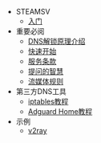 <!-- _sidebar.md -->
* STEAMSV
  * [入门](README.md)
* 重要必阅
  * [DNS解锁原理介绍](principle.md)
  * [快速开始](quickstart.md)
  * [服务条款](tos.md)
  * [提问的智慧](two.md)
  * [流媒体规则](rule.md)
* 第三方DNS工具
  * [iptables教程](appdoc/iptablesdoc.md)
  * [Adguard Home教程](/appdoc/adguardhomedoc.md)
* 示例
  * [v2ray](example/v2ray.md)